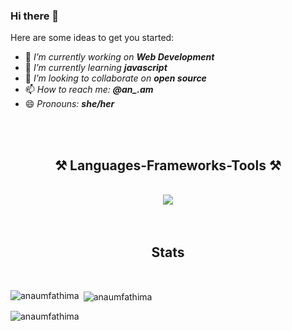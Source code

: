 

### Hi there 👋

Here are some ideas to get you started:

- 🔭 _I’m currently working on_ ***Web Development***
- 🌱 _I’m currently learning_ ***javascript***
- 👯 _I’m looking to collaborate on_ ***open source*** 
- 📫 _How to reach me:_ ***@an_.am***
- 😄 _Pronouns:_ ***she/her***
<br>
<br>
<h2 align="center">⚒️ Languages-Frameworks-Tools ⚒️</h2>
<br/>
<div align="center">
    <img src="https://skillicons.dev/icons?i=c,cpp,html,css,javascript,java,python,vscode,github,eclipse,pycharm,react,nodejs,mysql,mongodb" />
</div>

<br/>
<br/>
<h2 align="center">Stats</h2>
<br/>
<p><img align="left" src="https://github-readme-stats.vercel.app/api/top-langs?username=anaumfathima&show_icons=true&locale=en&layout=compact" alt="anaumfathima" /></p>

<p>&nbsp;<img align="center" src="https://github-readme-stats.vercel.app/api?username=anaumfathima&show_icons=true&locale=en" alt="anaumfathima" /></p>

<p><img align="center" src="https://github-readme-streak-stats.herokuapp.com/?user=anaumfathima&" alt="anaumfathima" /></p>
  
